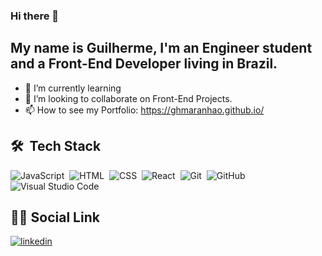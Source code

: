 ### Hi there 👋

## My name is Guilherme, I'm an Engineer student and a Front-End Developer living in Brazil.


- 🌱 I’m currently learning 
- 👯 I’m looking to collaborate on Front-End Projects.
- 📫 How to see my Portfolio: https://ghmaranhao.github.io/

## 🛠 &nbsp;Tech Stack

![JavaScript ](https://img.shields.io/badge/-JavaScript-05122A?style=flat&logo=javascript)&nbsp;
![HTML](https://img.shields.io/badge/-HTML-05122A?style=flat&logo=HTML5)&nbsp;
![CSS](https://img.shields.io/badge/-CSS-05122A?style=flat&logo=CSS3&logoColor=1572B6)&nbsp;
![React](https://img.shields.io/badge/-React-05122A?style=flat&logo=react)&nbsp;
![Git](https://img.shields.io/badge/-Git-05122A?style=flat&logo=git)&nbsp;
![GitHub](https://img.shields.io/badge/-GitHub-05122A?style=flat&logo=github)&nbsp;
![Visual Studio Code](https://img.shields.io/badge/-Visual%20Studio%20Code-05122A?style=flat&logo=visual-studio-code&logoColor=007ACC)&nbsp;


## 👨🏽&nbsp;Social Link

<a href="https://www.linkedin.com/in/guilhermehmmaranhao/" target="_blank">
  <img align="center" src="https://img.shields.io/badge/-MeuLinkedIn-05122A?style=flat&logo=linkedin" alt="linkedin"/>
</a>
